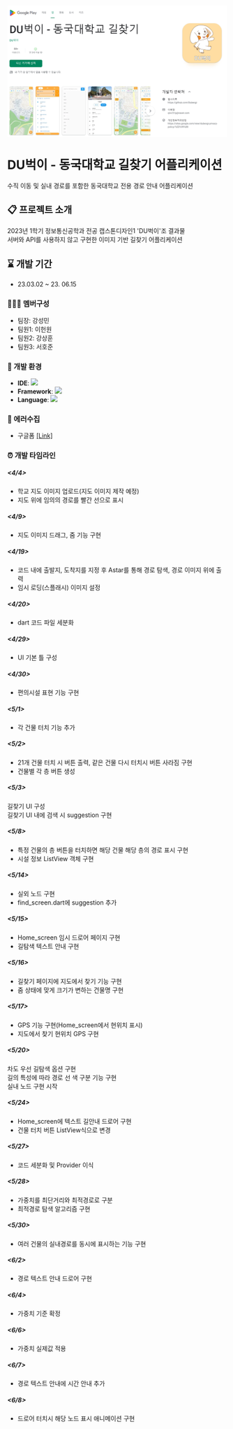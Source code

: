 ![playstore](./playstore.png)

# DU벅이 - 동국대학교 길찾기 어플리케이션
수직 이동 및 실내 경로를 포함한 동국대학교 전용 경로 안내 어플리케이션

## 📋 프로젝트 소개
2023년 1학기 정보통신공학과 전공 캡스톤디자인1 'DU벅이'조 결과물<br>
서버와 API를 사용하지 않고 구현한 이미지 기반 길찾기 어플리케이션

## ⌛ 개발 기간
- 23.03.02 ~ 23. 06.15

### 🧑‍🤝‍🧑 멤버구성
- 팀장: 강성민
- 팀원1: 이헌원
- 팀원2: 강상훈
- 팀원3: 서호준

### 🔧 개발 환경
- **IDE**: <img src="https://img.shields.io/badge/androidstudio-3DDC84?style=flat-square&logo=androidstudio&logoColor=white" />
- **Framework**: <img src="https://img.shields.io/badge/flutter-02569B?style=flat-square&logo=flutter&logoColor=white" />
- **Language**: <img src="https://img.shields.io/badge/dart-0175C2?style=flat-square&logo=dart&logoColor=white" />

### 🚨 에러수집
- 구글폼 [[Link]](https://forms.gle/QyyDc98YARxDLh9L7)<br>

### ⏰ 개발 타임라인
##### <4/4>

- 학교 지도 이미지 업로드(지도 이미지 제작 예정)
- 지도 위에 임의의 경로를 빨간 선으로 표시  

##### <4/9>

- 지도 이미지 드래그, 줌 기능 구현

##### <4/19>

- 코드 내에 출발지, 도착지를 지정 후 Astar를 통해 경로 탐색, 경로 이미지 위에 출력
- 임시 로딩(스플래시) 이미지 설정


##### <4/20>

- dart 코드 파일 세분화  

##### <4/29>

- UI 기본 틀 구성  

##### <4/30>

- 편의시설 표현 기능 구현  

##### <5/1>

- 각 건물 터치 기능 추가  

##### <5/2>

- 21개 건물 터치 시 버튼 출력, 같은 건물 다시 터치시 버튼 사라짐 구현
- 건물별 각 층 버튼 생성

##### <5/3>

길찾기 UI 구성  
길찾기 UI 내에 검색 시 suggestion 구현  

##### <5/8>  

- 특정 건물의 층 버튼을 터치하면 해당 건물 해당 층의 경로 표시 구현  
- 시설 정보 ListView 객체 구현  

##### <5/14>

- 실외 노드 구현
- find_screen.dart에 suggestion 추가

##### <5/15>
- Home_screen 임시 드로어 페이지 구현
- 길탐색 텍스트 안내 구현  

##### <5/16>  

- 길찾기 페이지에 지도에서 찾기 기능 구현  
- 줌 상태에 맞게 크기가 변하는 건물명 구현  

##### <5/17>  

- GPS 기능 구현(Home_screen에서 현위치 표시)  
- 지도에서 찾기 현위치 GPS 구현  

##### <5/20>  

차도 우선 길탐색 옵션 구현  
길의 특성에 따라 경로 선 색 구분 기능 구현  
실내 노드 구현 시작  

##### <5/24>  

- Home_screen에 텍스트 길안내 드로어 구현  
- 건물 터치 버튼 ListView식으로 변경  

##### <5/27>  

- 코드 세분화 및 Provider 이식  

##### <5/28>  

- 가중치를 최단거리와 최적경로로 구분  
- 최적경로 탐색 알고리즘 구현

##### <5/30>  

- 여러 건물의 실내경로를 동시에 표시하는 기능 구현  

##### <6/2>  

- 경로 텍스트 안내 드로어 구현  

##### <6/4>  

- 가중치 기준 확정  

##### <6/6>  

- 가중치 실제값 적용  

##### <6/7>  

- 경로 텍스트 안내에 시간 안내 추가  

##### <6/8>  

- 드로어 터치시 해당 노드 표시 애니메이션 구현  
